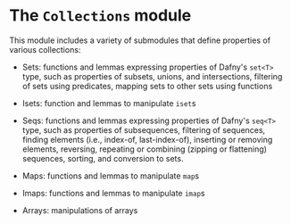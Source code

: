 # The `Collections` module

This module includes a variety of submodules that define properties of
various collections:

- Sets: functions and lemmas expressing properties of Dafny's `set<T>` type, such as  properties of subsets, unions, and intersections, filtering of sets using predicates, mapping sets to other sets using functions

- Isets: function and lemmas to manipulate `iset`s

- Seqs: functions and lemmas expressing properties of Dafny's `seq<T>` type,
such as properties of subsequences, filtering of sequences,
finding elements (i.e., index-of, last-index-of),
inserting or removing elements,
reversing, repeating or combining (zipping or flattening) sequences,
sorting, and
conversion to sets.

- Maps: functions and lemmas to manipulate `map`s

- Imaps: functions and lemmas to manipulate `imap`s

- Arrays: manipulations of arrays

<!-- TODO
- LittleEndianNat: properties of sequences that represent natural numbers expressed as a given base, with the least significant digit at position 0 of the sequence and each element in the range 0 to the base.
- LittleEndianNatConversions: conversions between two little-endian representations of nats in different bases
-->
